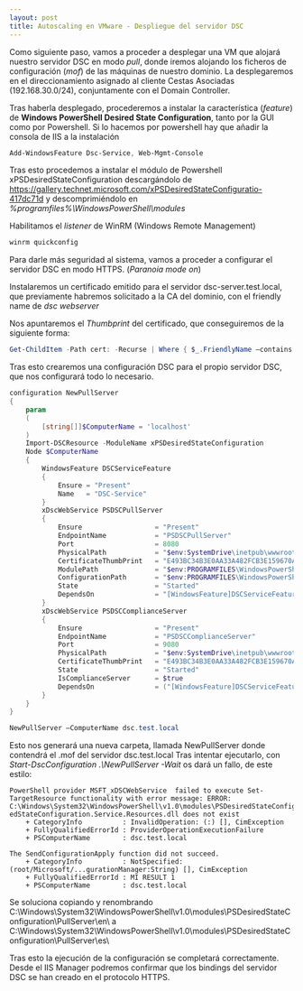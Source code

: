 ```yaml
---
layout: post
title: Autoscaling en VMware - Despliegue del servidor DSC
---
```


Como siguiente paso, vamos a proceder a desplegar una VM que alojará nuestro servidor DSC en modo *pull*, donde iremos alojando los ficheros de configuración (*mof*) de las máquinas de nuestro dominio.
La desplegaremos en el direccionamiento asignado al cliente Cestas Asociadas (192.168.30.0/24), conjuntamente con el Domain Controller.

Tras haberla desplegado, procederemos a instalar la característica (*feature*) de **Windows PowerShell Desired State Configuration**, tanto por la GUI como por Powershell. Si lo hacemos por powershell hay que añadir la consola de IIS a la instalación

```Powershell
Add-WindowsFeature Dsc-Service, Web-Mgmt-Console
```

Tras esto procedemos a instalar el módulo de Powershell xPSDesiredStateConfiguration descargándolo de https://gallery.technet.microsoft.com/xPSDesiredStateConfiguratio-417dc71d y descomprimiéndolo en *%programfiles%\WindowsPowerShell\modules*

Habilitamos el *listener* de WinRM (Windows Remote Management)

```Powershell
winrm quickconfig
```

Para darle más seguridad al sistema, vamos a proceder a configurar el servidor DSC en modo HTTPS. (*Paranoia mode on*)

Instalaremos un certificado emitido para el servidor dsc-server.test.local, que previamente habremos solicitado a la CA del dominio, con el friendly name de *dsc webserver*


Nos apuntaremos el *Thumbprint* del certificado, que conseguiremos de la siguiente forma:

```Powershell
Get-ChildItem -Path cert: -Recurse | Where { $_.FriendlyName –contains “dsc*” } | select Subject, FriendlyName, Thumbprint | Format-List
```


Tras esto crearemos una configuración DSC para el propio servidor DSC, que nos configurará todo lo necesario.

```Powershell
configuration NewPullServer
{
    param
    (
        [string[]]$ComputerName = 'localhost'
    )
    Import-DSCResource -ModuleName xPSDesiredStateConfiguration
    Node $ComputerName
    {
        WindowsFeature DSCServiceFeature
        {
            Ensure = "Present"
            Name   = "DSC-Service"
        }
        xDscWebService PSDSCPullServer
        {
            Ensure                  = "Present"
            EndpointName            = "PSDSCPullServer"
            Port                    = 8080
            PhysicalPath            = "$env:SystemDrive\inetpub\wwwroot\PSDSCPullServer"
            CertificateThumbPrint   = "E493BC34B3E0AA33A482FCB3E159670AE585A984"
            ModulePath              = "$env:PROGRAMFILES\WindowsPowerShell\DscService\Modules"
            ConfigurationPath       = "$env:PROGRAMFILES\WindowsPowerShell\DscService\Configuration"
            State                   = "Started"
            DependsOn               = "[WindowsFeature]DSCServiceFeature"
        }
        xDscWebService PSDSCComplianceServer
        {
            Ensure                  = "Present"
            EndpointName            = "PSDSCComplianceServer"
            Port                    = 9080
            PhysicalPath            = "$env:SystemDrive\inetpub\wwwroot\PSDSCComplianceServer"
            CertificateThumbPrint   = "E493BC34B3E0AA33A482FCB3E159670AE585A984"
            State                   = "Started"
            IsComplianceServer      = $true
            DependsOn               = ("[WindowsFeature]DSCServiceFeature","[xDSCWebService]PSDSCPullServer")
        }
    }
}

NewPullServer –ComputerName dsc.test.local
```

Esto nos generará una nueva carpeta, llamada NewPullServer donde contendrá el .mof del servidor dsc.test.local
Tras intentar ejecutarlo, con *Start-DscConfiguration .\NewPullServer -Wait*
os dará un fallo, de este estilo:
```
PowerShell provider MSFT_xDSCWebService  failed to execute Set-TargetResource functionality with error message: ERROR:
C:\Windows\System32\WindowsPowerShell\v1.0\modules\PSDesiredStateConfiguration\PullServer\es\Microsoft.Powershell.Desir
edStateConfiguration.Service.Resources.dll does not exist
    + CategoryInfo          : InvalidOperation: (:) [], CimException
    + FullyQualifiedErrorId : ProviderOperationExecutionFailure
    + PSComputerName        : dsc.test.local

The SendConfigurationApply function did not succeed.
    + CategoryInfo          : NotSpecified: (root/Microsoft/...gurationManager:String) [], CimException
    + FullyQualifiedErrorId : MI RESULT 1
    + PSComputerName        : dsc.test.local
```
Se soluciona copiando y renombrando C:\Windows\System32\WindowsPowerShell\v1.0\modules\PSDesiredStateConfiguration\PullServer\en\ a C:\Windows\System32\WindowsPowerShell\v1.0\modules\PSDesiredStateConfiguration\PullServer\es\

Tras esto la ejecución de la configuración se completará correctamente. Desde el IIS Manager podremos confirmar que los bindings del servidor DSC se han creado en el protocolo HTTPS.
